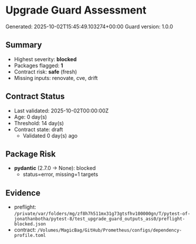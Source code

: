 # Upgrade Guard Assessment

Generated: 2025-10-02T15:45:49.103274+00:00
Guard version: 1.0.0

## Summary

- Highest severity: **blocked**
- Packages flagged: **1**
- Contract risk: **safe** (fresh)
- Missing inputs: renovate, cve, drift

## Contract Status

- Last validated: 2025-10-02T00:00:00Z
- Age: 0 day(s)
- Threshold: 14 day(s)
- Contract state: draft
  - Validated 0 day(s) ago

## Package Risk

- **pydantic** (2.7.0 → None): blocked
  - status=error, missing=1 targets

## Evidence

- preflight: `/private/var/folders/mg/zf8h7h511mx31g73gtsfhv100000gn/T/pytest-of-jonathanbotha/pytest-8/test_upgrade_guard_outputs_ass0/preflight-blocked.json`
- contract: `/Volumes/MagicBag/GitHub/Prometheus/configs/dependency-profile.toml`
